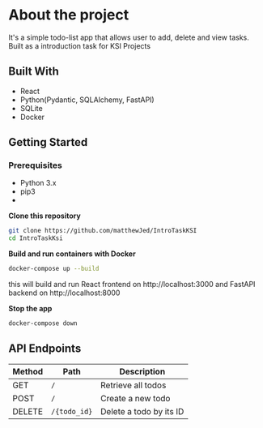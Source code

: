 # About the project
It's a simple todo-list app that allows user to add, delete and view tasks.
Built as a introduction task for KSI Projects

## Built With
- React
- Python(Pydantic, SQLAlchemy, FastAPI)
- SQLite
- Docker

## Getting Started
### Prerequisites
- Python 3.x
- pip3
- 
**Clone this repository**
```bash
git clone https://github.com/matthewJed/IntroTaskKSI
cd IntroTaskKsi
```

**Build and run containers with Docker**
```bash 
docker-compose up --build
```
this will build and run React frontend on http://localhost:3000
and FastAPI backend on http://localhost:8000

**Stop the app**
```bash
docker-compose down
```


## API Endpoints

| Method | Path           | Description               |
| ------ | -------------- | ------------------------- |
| GET    | `/`            | Retrieve all todos        |
| POST   | `/`            | Create a new todo         |
| DELETE | `/{todo_id}`   | Delete a todo by its ID   |

